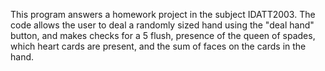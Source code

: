 This program answers a homework project in the subject IDATT2003.
The code allows the user to deal a randomly sized hand using the "deal hand" button, and makes checks for a 5 flush, presence of the queen of spades, which heart cards are present, and the sum of faces on the cards in the hand. 
